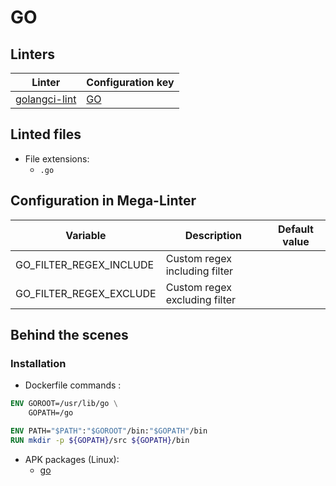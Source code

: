 <!-- markdownlint-disable MD003 MD020 MD033 MD041 -->
<!-- Generated by .automation/build.py, please do not update manually -->
<!-- Instead, update descriptor file at https://github.com/nvuillam/mega-linter/tree/master/megalinter/descriptors/go.yml -->
# GO

## Linters

| Linter                               | Configuration key         |
|--------------------------------------|---------------------------|
| [golangci-lint](go_golangci_lint.md) | [GO](go_golangci_lint.md) |

## Linted files

- File extensions:
  - `.go`

## Configuration in Mega-Linter

| Variable                | Description                   | Default value |
|-------------------------|-------------------------------|---------------|
| GO_FILTER_REGEX_INCLUDE | Custom regex including filter |               |
| GO_FILTER_REGEX_EXCLUDE | Custom regex excluding filter |               |


## Behind the scenes

### Installation

- Dockerfile commands :
```dockerfile
ENV GOROOT=/usr/lib/go \
    GOPATH=/go

ENV PATH="$PATH":"$GOROOT"/bin:"$GOPATH"/bin
RUN mkdir -p ${GOPATH}/src ${GOPATH}/bin
```

- APK packages (Linux):
  - [go](https://pkgs.alpinelinux.org/packages?branch=edge&name=go)
